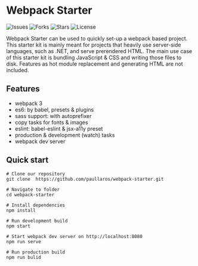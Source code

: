 # Webpack Starter

![Issues](https://img.shields.io/github/issues/paullaros/webpack-starter.svg)
![Forks](https://img.shields.io/github/forks/paullaros/webpack-starter.svg)
![Stars](https://img.shields.io/github/stars/paullaros/webpack-starter.svg)
![License](https://img.shields.io/github/license/paullaros/webpack-starter.svg)

Webpack Starter can be used to quickly set-up a webpack based project. This starter kit is mainly meant for projects that heavily use server-side languages, such as .NET, and serve prerendered HTML. The main use case of this starter kit is bundling JavaScript & CSS and writing those files to disk. Features as hot module replacement and generating HTML are not included.

## Features

- webpack 3
- es6: by babel, presets & plugins
- sass support: with autoprefixer
- copy tasks for fonts & images
- eslint: babel-eslint & jsx-a11y preset
- production & development (watch) tasks
- webpack dev server

## Quick start

```shell
# Clone our repository
git clone  https://github.com/paullaros/webpack-starter.git

# Navigate to folder
cd webpack-starter

# Install dependencies
npm install

# Run development build
npm start

# Start webpack dev server on http://localhost:8080
npm run serve

# Run production build
npm run bulid
```
